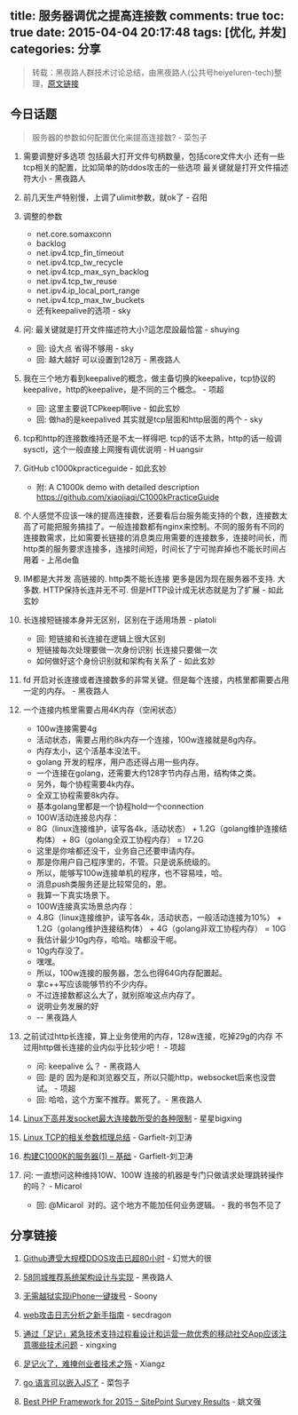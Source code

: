 title: 服务器调优之提高连接数
comments: true
toc: true
date: 2015-04-04 20:17:48
tags: [优化, 并发]
categories: 分享
---

<!-- more -->

> 转载：黑夜路人群技术讨论总结，由黑夜路人(公共号heiyeluren-tech)整理，[原文链接](http://mp.weixin.qq.com/s?__biz=MzA3MDA2MjE2OQ==&mid=206067272&idx=1&sn=cb0509f80fdc12509d10638d81ed37d3&scene=5#rd)

## 今日话题

> 服务器的参数如何配置优化来提高连接数? - 菜包子

1.  需要调整好多选项  包括最大打开文件句柄数量，包括core文件大小  还有一些tcp相关的配置，比如简单的防ddos攻击的一些选项  最关键就是打开文件描述符大小 - 黑夜路人

2. 前几天生产特别慢，上调了ulimit参数，就ok了 - 召阳

3. 调整的参数
    + net.core.somaxconn
    + backlog
    + net.ipv4.tcp_fin_timeout
    + net.ipv4.tcp_tw_recycle
    + net.ipv4.tcp_max_syn_backlog
    + net.ipv4.tcp_tw_reuse
    + net.ipv4.ip_local_port_range
    + net.ipv4.tcp_max_tw_buckets
    + 还有keepalive的选项  - sky

4. 问: 最关键就是打开文件描述符大小?這怎麼設最恰當 - shuying
    + 回: 设大点 省得不够用 - sky
    + 回: 越大越好 可以设置到128万 - 黑夜路人

5. 我在三个地方看到keepalive的概念，做主备切换的keepalive，tcp协议的keepalive，http的keepalive，是不同的三个概念。 - 项超
    + 回: 这里主要说TCPkeep啊live - 如此玄妙
    + 回: 做ha的是keepalived 其实就是tcp层面和http层面的两个 - sky

6. tcp和http的连接数维持还是不太一样得吧. tcp的话不太熟，http的话一般调sysctl，这个一般直接上网搜有调优说明 - H uangsir

7. GitHub c1000kpracticeguide - 如此玄妙
    + 附: A C1000k demo with detailed description https://github.com/xiaojiaqi/C1000kPracticeGuide

8. 个人感觉不应该一味的提高连接数，还要看后台服务能支持的个数，连接数太高了可能把服务搞挂了。一般连接数都有nginx来控制。不同的服务有不同的连接数需求，比如需要长链接的消息类应用需要的连接数多，连接时间长，而http类的服务要求连接多，连接时间短，时间长了宁可抛弃掉也不能长时间占用着 - 上吊de鱼

9. IM都是大并发 高链接的. http类不能长连接 更多是因为现在服务器不支持. 大多数. HTTP保持长连并无不可. 但是HTTP设计成无状态就是为了扩展 - 如此玄妙

10. 长连接短链接本身并无区别，区别在于适用场景 - platoli
    + 回: 短链接和长连接在逻辑上很大区别
    + 短链接每次处理要做一次身份识别 长连接只要做一次
    + 如何做好这个身份识别就和架构有关系了 - 如此玄妙

11. fd 开启对长连接或者连接数多的非常关键。但是每个连接，内核里都需要占用一定的内存。 - 黑夜路人

12. 一个连接内核里需要占用4K内存（空闲状态）
    + 100w连接需要4g
    + 活动状态，需要占用约8k内存一个连接，100w连接就是8g内存。
    + 内存太小，这个活基本没法干。
    + golang 开发的程序，用户态还得占用一些内存。
    + 一个连接在golang，还需要大约128字节内存占用，结构体之类。
    + 另外，每个协程需要4k内存。
    + 全双工协程需要8k内存。
    + 基本golang里都是一个协程hold一个connection
    + 100W活动连接总内存：
    + 8G（linux连接维护，读写各4k，活动状态） + 1.2G（golang维护连接结构体） + 8G（golang全双工协程内存） = 17.2G
    + 这里是你啥都还没干，业务自己还要申请内存。
    + 那是你用户自己程序里的，不管。只是说系统级的。
    + 所以，能够写100w连接单机的程序，也不容易哇，哈。
    + 消息push类服务还是比较常见的，恩。
    + 我算一下真实场景下。
    + 100W连接真实场景总内存：
    + 4.8G（linux连接维护，读写各4k，活动状态，一般活动连接为10%） + 1.2G（golang维护连接结构体） + 4G（golang非双工协程内存） = 10G
    + 我估计最少10g内存，哈哈。啥都没干呢。
    + 10g内存没了。
    + 嘿嘿。
    + 所以，100w连接的服务器，怎么也得64G内存配置起。
    + 拿c++写应该能够节约不少内存。
    + 不过连接数都这么大了，就别抠唆这点内存了。
    + 说明业务发展的好
    + -- 黑夜路人

13. 之前试过http长连接，算上业务使用的内存，128w连接，吃掉29g的内存
不过用http做长连接的业内似乎比较少吧！ - 项超
    + 问: keepalive 么？ - 黑夜路人
    + 回: 是的 因为是和浏览器交互，所以只能http，websocket后来也没尝试。 - 项超
    + 回: 哈哈，这个方案不推荐。累死了。- 黑夜路人

14. [Linux下高并发socket最大连接数所受的各种限制](http://blog.sae.sina.com.cn/archives/1988) - 星星bigxing

15.  [Linux TCP的相关参数梳理总结](http://m.weibo.cn/3851645388/C9ROf30tz?jumpfrom=weibocom) - Garfielt-刘卫涛

16. [构建C1000K的服务器(1)  – 基础]( http://tc.uc.cn/?v=1&src=l4uLj8XQ0IiIiNGWm5qeiIrRkZqL0J2TkJjQno2cl5aJmozQyMvP0ZeLkpM%3D&restype=1&ucshare=1&ucshareplatform=4&country=cn&os=adr&pf=jdaEnfXr%2BcSL152d7OPsuw%3D%3D) - Garfielt-刘卫涛

17. 问: 一直想问这种维持10W、100W 连接的机器是专门只做请求处理跳转操作的吗？ - Micarol 
    + 回: @Micarol  对的。这个地方不能加任何业务逻辑。 - 我的书包不见了

## 分享链接

1. [ Github遭受大规模DDOS攻击已超80小时](http://m.csdn.net/article/2015-03-30/2824335?reload=1)  - 幻觉大的很

2. [58同城推荐系统架构设计与实现](http://mp.weixin.qq.com/s?__biz=MjM5NTg2NTU0Ng==&mid=204322474&idx=4&sn=c9ed078cd8c69032cc48971fae99f198) - 黑夜路人

3. [无需越狱实现iPhone一键拨号](http://jingyan.baidu.com/article/215817f7e1ffbb1eda1423ff.html) - Soony

4.  [web攻击日志分析之新手指南](http://drops.wooyun.org/%E8%BF%90%E7%BB%B4%E5%AE%89%E5%85%A8/5411) - secdragon

5.  [通过「足记」紧急技术支持过程看设计和运营一款优秀的移动社交App应该注意哪些技术问题](http://mp.weixin.qq.com/s?__biz=MjM5NDcyNzkwMw==&mid=203515922&idx=1&sn=77a3ea14304daa6e24b62f548f396deb) - xingxing

6. [足记火了，难掩创业者技术之殇](http://luochao.baijia.baidu.com/article/51078) - Xiangz

7.  [go 语言可以嵌入JS了](https://godoc.org/github.com/ry/v8worker) - 菜包子

8.  [Best PHP Framework for 2015 – SitePoint Survey Results](http://www.sitepoint.com/best-php-framework-2015-sitepoint-survey-results/) - 姚文强
